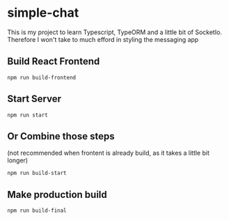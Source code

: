 # simple-chat

This is my project to learn Typescript, TypeORM and a little bit of SocketIo. Therefore I won't take to much efford in styling the messaging app

## Build React Frontend

```
npm run build-frontend
```

## Start Server
```
npm run start
```

## Or Combine those steps
(not recommended when frontent is already build, as it takes a little bit longer)
```
npm run build-start
```

## Make production build
```
npm run build-final
```
